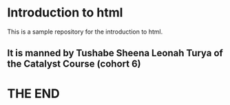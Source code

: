 # Introduction to html

This is a sample repository for the introduction to html.

## It is manned by Tushabe Sheena Leonah Turya of the Catalyst Course (cohort 6)

# THE END

